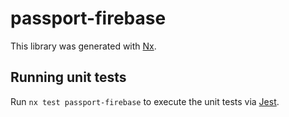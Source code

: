 # passport-firebase

This library was generated with [Nx](https://nx.dev).

## Running unit tests

Run `nx test passport-firebase` to execute the unit tests via [Jest](https://jestjs.io).
